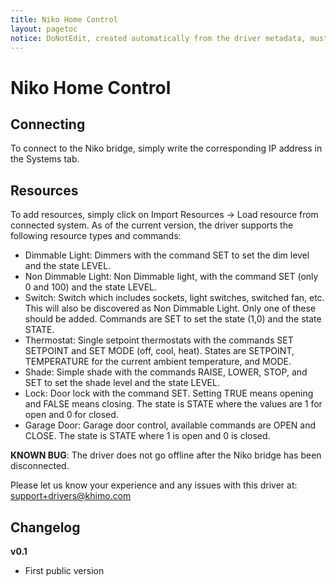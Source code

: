 ```yaml
---
title: Niko Home Control
layout: pagetoc
notice: DoNotEdit, created automatically from the driver metadata, must be updated on the driver itself
---
```


# Niko Home Control

## Connecting

To connect to the Niko bridge, simply write the corresponding IP address in the Systems tab.

## Resources

To add resources, simply click on Import Resources -> Load resource from connected system. As of the current version, the driver supports the following resource types and commands:

- Dimmable Light: Dimmers with the command SET to set the dim level and the state LEVEL.
- Non Dimmable Light: Non Dimmable light, with the command SET (only 0 and 100) and the state LEVEL.
- Switch: Switch which includes sockets, light switches, switched fan, etc. This will also be discovered as Non Dimmable Light. Only one of these should be added. Commands are SET to set the state (1,0) and the state STATE.
- Thermostat: Single setpoint thermostats with the commands SET SETPOINT and SET MODE (off, cool, heat). States are SETPOINT, TEMPERATURE for the current ambient temperature, and MODE.
- Shade: Simple shade with the commands RAISE, LOWER, STOP, and SET to set the shade level and the state LEVEL.
- Lock: Door lock with the command SET. Setting TRUE means opening and FALSE means closing. The state is STATE where the values are 1 for open and 0 for closed.
- Garage Door: Garage door control, available commands are OPEN and CLOSE. The state is STATE where 1 is open and 0 is closed.

**KNOWN BUG**: The driver does not go offline after the Niko bridge has been disconnected. 

Please let us know your experience and any issues with this driver at: [support+drivers@khimo.com](mailto:support+drivers@khimo.com)

## Changelog
**v0.1**
  * First public version
